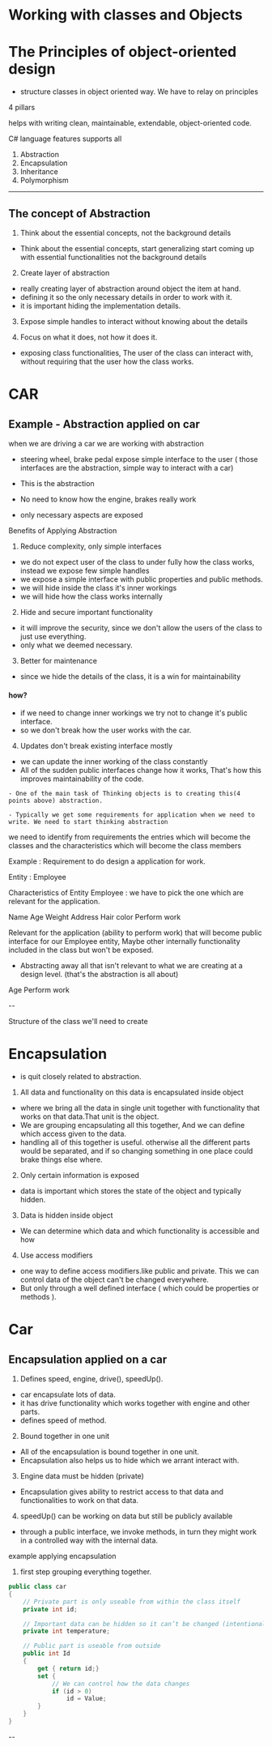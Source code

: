 # Working with classes and Objects

# The Principles of object-oriented design

* structure classes in object oriented way. We have to relay on principles 

4 pillars

helps with writing clean, maintainable, extendable, object-oriented code.

C# language features supports all

1. Abstraction
2. Encapsulation
3. Inheritance
4. Polymorphism

--- 

## The concept of Abstraction 

1. Think about the essential concepts, not the background details

- Think about the essential concepts, start generalizing start coming up with essential functionalities not the background details

2. Create layer of abstraction

- really creating layer of abstraction around object the item at hand.
- defining it so the only necessary details in order to work with it.
- it is important hiding the implementation details.


3. Expose simple handles to interact without knowing about the details


4. Focus on what it does, not how it does it.

- exposing class functionalities, The user of the class can interact with, without requiring that the user how the class works.

# CAR
## Example - Abstraction applied on car

when we are driving a car we are working with abstraction
- steering wheel, brake pedal expose simple interface to the user
  ( those interfaces are the abstraction, simple way to interact with a car)
* This is the abstraction

- No need to know how the engine, brakes really work
* only necessary aspects are exposed
 

Benefits of Applying Abstraction

1. Reduce complexity, only simple interfaces
- we do not expect user of the class to under fully how the class works, instead we expose few simple handles
- we expose a simple interface with public properties and public methods.
- we will hide inside the class it's inner workings
- we will hide how the class works internally


2. Hide and secure important functionality
- it will improve the security, since we don't allow the users of the class to just use everything. 
- only what we deemed necessary.

3. Better for maintenance
- since we hide the details of the class, it is a win for maintainability

#### how?
- if we need to change inner workings we try not to change it's public interface.
- so we don't break how the user works with the car.


4. Updates don't break existing interface mostly
- we can update the inner working of the class constantly 
- All of the sudden public interfaces change how it works, That's how this improves maintainability of the code.



`
    - One of the main task of Thinking objects is to creating this(4 points above) abstraction.
`


`
    - Typically we get some requirements for application when we need to write. We need to start thinking abstraction
`


 we need to identify from requirements the entries which will become the classes and the characteristics which will become the class members
 

Example : Requirement to do design a application for work.

Entity  : Employee

Characteristics of Entity Employee :  we have to pick the one which are relevant for the application.

Name
Age
Weight
Address
Hair color
Perform work


Relevant for the application (ability to perform work) that will become public interface for our Employee entity, Maybe other internally functionality included in the class but won't be exposed.
- Abstracting away all that isn't relevant to what we are creating at a design level. (that's the abstraction is all about)

Age
Perform work

--
 
Structure of the class we'll need to create

# Encapsulation 
- is quit closely related to abstraction.

1. All data and functionality on this data is encapsulated inside object

- where we bring all the data in single unit together with functionality that works on that data.That unit is the object.
- We are grouping encapsulating all this together, And we can define which access given to the data.
- handling all of this together is useful. otherwise all the different parts would be separated, and if so changing something in one place could brake things else where.


2. Only certain information is exposed
- data is important which stores the state of the object and typically hidden.

3. Data is hidden inside object
- We can determine which data and which functionality is accessible and how

4. Use access modifiers
- one way to define access modifiers.like public and private. This we can control data of the object can't be changed everywhere.
- But only through a  well defined interface ( which could be properties or methods ).


# Car
## Encapsulation applied on a car

1. Defines speed, engine, drive(), speedUp().
- car encapsulate lots of data.
- it has drive functionality which works together with engine and other parts.
- defines speed of method.

2. Bound together in one unit
- All of the encapsulation is bound together in one unit.
- Encapsulation also helps us to hide which we arrant interact with.

3. Engine data must be hidden (private)
- Encapsulation gives ability to restrict access to that data and functionalities to work on that data.

4. speedUp() can be working on data but still be publicly available
- through a public interface, we invoke methods, in turn they might work in a controlled way with the internal data.


example applying encapsulation 

1. first step grouping everything together.

```c#
public class car
{
    // Private part is only useable from within the class itself
    private int id;

    // Important data can be hidden so it can’t be changed (intentionally or by mistake)
    private int temperature;

    // Public part is useable from outside
    public int Id
    {
        get { return id;}
        set {
            // We can control how the data changes
            if (id > 0)
                id = Value;
        }
    }
}
```


--


